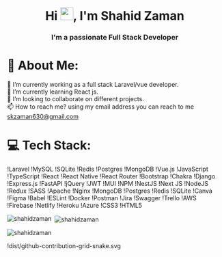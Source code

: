 <h1 align="center">Hi <img src="https://raw.githubusercontent.com/MartinHeinz/MartinHeinz/master/wave.gif" width="30px">, I'm Shahid Zaman</h1>
<h3 align="center">I'm a passionate Full Stack Developer</h3>

# 💫 About Me:

🔭 I’m currently working as a full stack Laravel/vue developer.<br>🌱 I’m currently learning React js.
<br> 💞️ I’m looking to collaborate on different projects.
<br>📫 How to reach me?
      using my email address you can reach to me skzaman630@gmail.com

# 💻 Tech Stack:
!Laravel !MySQL !SQLite !Redis !Postgres !MongoDB !Vue.js
!JavaScript !TypeScript !React !React Native !React Router  !Bootstrap !Chakra !Django !Express.js !FastAPI !jQuery !JWT !MUI !NPM !NestJS !Next JS !NodeJS !Redux !SASS !Apache !Nginx !MongoDB !Postgres !Redis !SQLite !Canva !Figma !Babel !ESLint !Docker !Postman !Jira !Swagger !Trello !AWS !Firebase !Netlify !Heroku !Azure !CSS3 !HTML5

<!---
ShahidZaman/ShahidZaman is a ✨ special ✨ repository because its `README.md` (this file) appears on your GitHub profile.
You can click the Preview link to take a look at your changes.
--->

<p><img align="left" src="https://github-readme-stats.vercel.app/api/top-langs?username=shahidzaman&show_icons=true&locale=en&layout=compact" alt="shahidzaman" /></p>

<p>&nbsp;<img align="center" src="https://github-readme-stats.vercel.app/api?username=shahidzaman&show_icons=true&locale=en" alt="shahidzaman" /></p>

<p><img align="center" src="https://github-readme-streak-stats.herokuapp.com/?user=shahidzaman&" alt="shahidzaman" /></p>

!dist/github-contribution-grid-snake.svg
